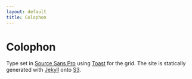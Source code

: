 ```yaml
---
layout: default
title: Colophon
---
```

<div class="grid-12">
	<h1 id="colophon">
		Colophon
	</h1>
	<p>
		Type set in <a href="https://github.com/adobe/Source-Sans-Pro">Source Sans Pro</a> using <a href="http://daneden.me/toast/">Toast</a> for the grid. The site is statically generated with <a href="http://jekyllrb.com">Jekyll</a> onto <a href="http://aws.amazon.com/s3/">S3</a>.
	</p>
</div>